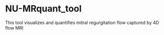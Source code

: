 # NU-MRquant_tool
This tool visualizes and quantifies mitral regurgitation flow captured by 4D flow MRI
